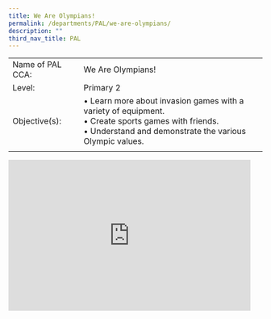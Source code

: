 ```yaml
---
title: We Are Olympians!
permalink: /departments/PAL/we-are-olympians/
description: ""
third_nav_title: PAL
---
```

<!--### We Are Olympians!-->
 
|  |  |
|---|---|
| Name of PAL CCA: | We Are Olympians! |
| Level: | Primary 2 |
| Objective(s): | • Learn more about invasion games with a variety of equipment.<br>• Create sports games with friends. <br>• Understand and demonstrate the various Olympic values.  |
|  |  |

<iframe allowfullscreen="true" height="299" width="480" frameborder="0" src="https://docs.google.com/presentation/d/e/2PACX-1vSXJhKOJI3EJbQ6C7qjMmHRr1qEqSq9wTGjI3794IgypKYFZU5se6WmiK1_Z7f_upho4B-wEZQbi3-z/embed?start=false&amp;loop=false&amp;delayms=3000"></iframe>